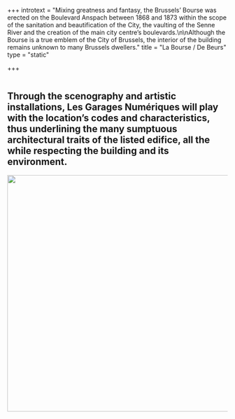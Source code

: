 +++
introtext = "Mixing greatness and fantasy, the Brussels’ Bourse was erected on the Boulevard Anspach between 1868 and 1873 within the scope of the sanitation and beautification of the City, the vaulting of the Senne River and the creation of the main city centre’s boulevards.\n\nAlthough the Bourse is a true emblem of the City of Brussels, the interior of the building remains unknown to many Brussels dwellers."
title = "La Bourse / De Beurs"
type = "static"

+++

 <div class="containervenue w-container">
      <div class="flex venue">
        <div class="block-50"><img src="//images/beurstravaux.jpg" srcset="/images/beurstravaux-p-500.jpeg 500w, /images/beurstravaux.jpg 800w" sizes="(max-width: 479px) 92vw, (max-width: 767px) 95vw, (max-width: 991px) 349.4375px, 451.1875px" alt="" class="imgvenue"></div>
        <div class="block-50"><img src="/images/_beursblue.jpg" srcset="/images/_beursblue-p-500.jpeg 500w, /images/_beursblue.jpg 800w" sizes="(max-width: 479px) 92vw, (max-width: 767px) 95vw, (max-width: 991px) 349.4375px, 451.1875px" alt="" class="imgvenue"></div>
      </div>
      <h2 class="intro-pages venue">Through the scenography and artistic installations, Les Garages Numériques will play with the location’s codes and characteristics, thus underlining the many sumptuous architectural traits of the listed edifice, all the while respecting the building and its environment.</h2>
      <div class="flex venue">
        <div class="block-50"><img src="/images/beurstopblue.jpg" width="541" srcset="/images/beurstopblue-p-500.jpeg 500w, /images/beurstopblue.jpg 800w" sizes="(max-width: 767px) 92vw, (max-width: 991px) 349.4375px, 451.1875px" alt="" class="imgvenue"></div>
        <div class="block-50"><img src="/images/toptopviewblue.jpg" srcset="/images/toptopviewblue-p-500.jpeg 500w, /images/toptopviewblue.jpg 800w" sizes="(max-width: 479px) 92vw, (max-width: 767px) 95vw, (max-width: 991px) 349.4375px, 451.1875px" alt="" class="imgvenue"></div>
      </div>
    </div>